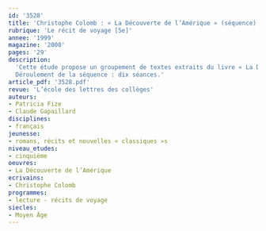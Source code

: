 ```yaml
---
id: '3528'
title: 'Christophe Colomb : « La Découverte de l’Amérique » (séquence)'
rubrique: 'Le récit de voyage [5e]'
annee: '1999'
magazine: '2000'
pages: '29'
description: 
  'Cette étude propose un groupement de textes extraits du livre « La Découverte de l’Amérique », édition abrégée des « Œuvres complètes » de Christophe Colomb (l’école des loisirs). Ce dernier, dont les projets ont été inspirés par la lecture des récits de Marco Polo, pensait atteindre les Indes. Il y recherchait avant tout or et épices. C’est au nom des souverains d’Espagne et du Christ qu’il entreprend son voyage. Ses écrits ne se contenteront donc pas de traduire l’émerveillement devant chaque nouvelle découverte, mais justifieront également la légitimité des conquêtes. Ces thématiques, qui apparaissent tout au long des récits de l’époque, ont guidé le choix des extraits proposés. Si, pour tout genre de discours, la prise en charge du contexte de production est nécessaire, elle est, pour le récit de voyage, prédominante.
  Déroulement de la séquence : dix séances.'
article_pdf: '3528.pdf'
revue: 'L’école des lettres des collèges'
auteurs:
- Patricia Fize
- Claude Gapaillard
disciplines:
- français
jeunesse:
- romans, récits et nouvelles « classiques »s
niveau_etudes:
- cinquième
oeuvres:
- La Découverte de l’Amérique
ecrivains:
- Christophe Colomb
programmes:
- lecture - récits de voyage
siecles:
- Moyen Âge
---
```

